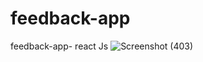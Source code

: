 # feedback-app
feedback-app- react Js
![Screenshot (403)](https://user-images.githubusercontent.com/96105840/216813238-d2a894d8-301e-43cd-a86a-12b986a0f7c1.png)
